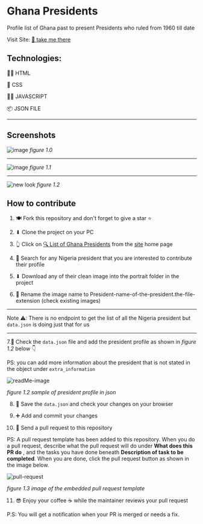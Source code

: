 # Ghana Presidents

Profile list of Ghana past to present Presidents who ruled from 1960 till date

Visit Site: [🔗 take me there](https://mycountrypresident.netlify.app/ghana-presidents/)

## Technologies:

👩‍💻 HTML  

🎨 CSS  

🧙‍♂️ JAVASCRIPT   

📦 JSON FILE  

<hr />

## Screenshots

![image](https://user-images.githubusercontent.com/58919619/135591298-34af9d47-95a4-49c3-83db-d159a7be12cf.png)
_figure 1.0_

<hr />

![image](https://user-images.githubusercontent.com/58919619/135591991-38b519ae-4ca8-41d0-b8c4-ca46eedbfa37.png)
_figure 1.1_

<hr />

![new look](https://user-images.githubusercontent.com/53145644/137027280-40f03f8d-35c1-4a02-b9d1-3067eb393155.PNG)
_figure 1.2_

## How to contribute

1. 🍽 Fork this repository and don't forget to give a star ⭐  

2. ⬇ Clone the project on your PC  

3. 👆 Click on [🔍 List of Ghana Presidents](https://en.wikipedia.org/wiki/List_of_heads_of_state_of_Ghana) from the [site](https://mycountrypresident.netlify.app/ghana-presidents/) home page  

4. 👀 Search for any Nigeria president that you are interested to contribute their profile  

5. ⬇ Download any of their clean image into the portrait folder in the project   

6. 🔀 Rename the image name to President-name-of-the-president.the-file-extension (check existing images)  

<hr />

Note ⚠: There is no endpoint to get the list of all the Nigeria president but `data.json` is doing just that for us  

<hr />

7.🏁 Check the `data.json` file and add the president profile as shown in _figure 1.2_ below 👇  

PS: you can add more information about the president that is not stated in the object under `extra_information`

![readMe-image](https://user-images.githubusercontent.com/58919619/135597758-bd6093c2-8278-4e7d-9c4d-f777a860eaee.png)

_figure 1.2 sample of president profile in json_    

8. 🌟 Save the `data.json` and check your changes on your browser    

9. ➕ Add and commit your changes  

10. 📩 Send a pull request to this repository

PS:  A pull request template has been added to this repository. When you do a pull request, 
describe what the pull request will do under **What does this PR do** , and the tasks you 
have done beneath **Description of task to be completed**. 
When you are done, click the pull request button as shown in the image below.

![pull-request](https://user-images.githubusercontent.com/25479050/137454057-24befdd1-a325-4473-b6c4-bab39292129d.png)

_figure 1.3 image of the embedded pull request template_

11. 😎 Enjoy your coffee ☕ while the maintainer reviews your pull request  

P.S: You will get a notification when your PR is merged or needs a fix.


